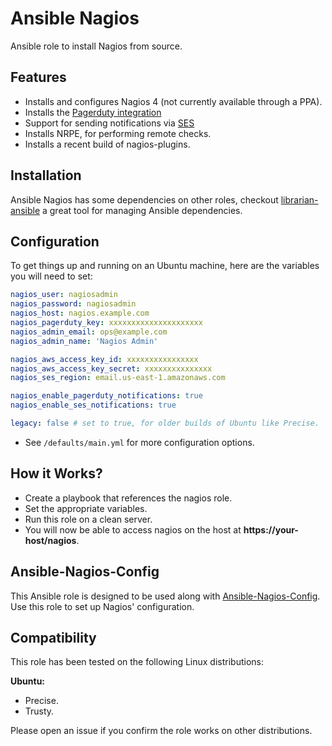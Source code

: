 Ansible Nagios
==============

Ansible role to install Nagios from source.

Features
--------

* Installs and configures Nagios 4 (not currently available through a PPA).
* Installs the [Pagerduty integration](https://www.pagerduty.com/docs/guides/nagios-integration-guide/)
* Support for sending notifications via [SES](http://github.com/npm/notify-by-ses)
* Installs NRPE, for performing remote checks.
* Installs a recent build of nagios-plugins.

Installation
------------

Ansible Nagios has some dependencies on other roles, checkout [librarian-ansible](https://github.com/bcoe/librarian-ansible)
a great tool for managing Ansible dependencies.

Configuration
-------------

To get things up and running on an Ubuntu machine, here are the variables you will need to set:

```yaml
nagios_user: nagiosadmin
nagios_password: nagiosadmin
nagios_host: nagios.example.com
nagios_pagerduty_key: xxxxxxxxxxxxxxxxxxxxx
nagios_admin_email: ops@example.com
nagios_admin_name: 'Nagios Admin'

nagios_aws_access_key_id: xxxxxxxxxxxxxxxx
nagios_aws_access_key_secret: xxxxxxxxxxxxxxx
nagios_ses_region: email.us-east-1.amazonaws.com

nagios_enable_pagerduty_notifications: true
nagios_enable_ses_notifications: true

legacy: false # set to true, for older builds of Ubuntu like Precise.
```

* See `/defaults/main.yml` for more configuration options.

How it Works?
------------

* Create a playbook that references the nagios role.
* Set the appropriate variables.
* Run this role on a clean server.
* You will now be able to access nagios on the host at **https://your-host/nagios**.

Ansible-Nagios-Config
---------------------

This Ansible role is designed to be used along with [Ansible-Nagios-Config](http://github.com/npm/ansible-nagios-config).
Use this role to set up Nagios' configuration.

Compatibility
---------

This role has been tested on the following Linux distributions:

**Ubuntu:**

* Precise.
* Trusty.

Please open an issue if you confirm the role works on other distributions.
